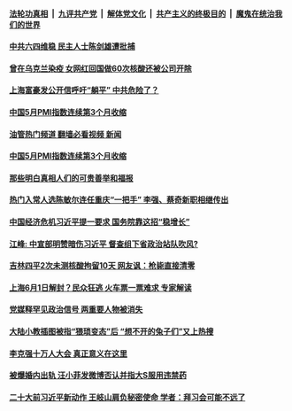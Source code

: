 ####  [法轮功真相](../../../../basic/blob/master/README.md?t=06012301) &nbsp;|&nbsp; [九评共产党](../../../../9ping.md/blob/master/README.md?t=06012301) &nbsp;|&nbsp; [解体党文化](../../../../jtdwh.md/blob/master/README.md?t=06012301)  &nbsp;|&nbsp; [共产主义的终极目的](../../../../gczydzjmd.md/blob/master/README.md?t=06012301) &nbsp;|&nbsp; [魔鬼在统治我们的世界](../../../../mgztzwmdsj.md/blob/master/README.md?t=06012301) 

#### [中共六四维稳  民主人士陈剑雄遭批捕](../pages/soh5/625364.md?t=06012301) 
#### [曾在乌克兰染疫 女网红回国做60次核酸还被公司开除 ](../pages/soh5/625358.md?t=06012301) 
#### [上海富豪发公开信呼吁“躺平” 中共危险了？](../pages/soh5/625313.md?t=06012301) 
#### [中国5月PMI指数连续第3个月收缩](../pages/soh5/625220.md?t=06012301) 
#### [油管热门频道 翻墙必看视频 新闻](http://45.76.130.85:81/youtube.html?06012301)
#### [中国5月PMI指数连续第3个月收缩](../pages/soh5/625220.md?t=06012301) 
#### [那些明白真相人们的可贵善举和福报](../pages/soh5/625193.md?t=06012301) 
#### [热门入常人选陈敏尔连任重庆“一把手”  李强、蔡奇新职相继传出](../pages/soh5/625184.md?t=06012301) 
#### [中国经济危机习近平提一要求  国务院靠这招“稳增长” ](../pages/soh5/625139.md?t=06012301) 
#### [江峰: 中宣部明赞暗伤习近平 督查组下省政治站队吹风? ](../pages/soh5/625127.md?t=06012301) 
#### [吉林四平2次未测核酸拘留10天 网友讽：枪毙直接清零](../pages/soh5/625067.md?t=06012301) 
#### [上海6月1日解封？民众狂逃 火车票一票难求  专家解读](../pages/soh5/625061.md?t=06012301) 
#### [党媒释罕见政治信号 两重要人物被消失](../pages/soh5/624974.md?t=06012301) 
#### [大陆小教插图被指“猥琐变态”后 “想不开的兔子们”又上热搜](../pages/soh5/625031.md?t=06012301) 
#### [李克强十万人大会 真正意义在这里](../pages/soh5/624983.md?t=06012301) 
#### [被爆婚内出轨 汪小菲发微博否认并指大S服用违禁药](../pages/soh5/624845.md?t=06012301) 
#### [二十大前习近平新动作 王岐山肩负秘密使命 学者：拜习会可能不远了](../pages/soh5/624827.md?t=06012301) 
<img src='http://gfw-breaker.win/goodnews/indexes/soh5.md' width='0px' height='0px'/>
